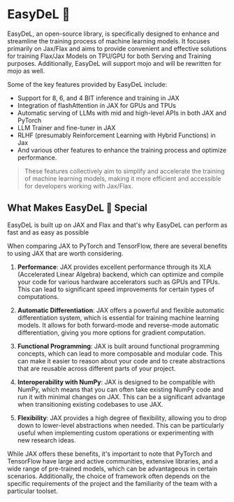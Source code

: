 # EasyDeL 🔮

EasyDeL, an open-source library, is specifically designed to enhance and streamline the training process of machine
learning models. It focuses primarily on Jax/Flax and aims to provide convenient and effective solutions for training
Flax/Jax Models on TPU/GPU for both Serving and Training purposes. Additionally, EasyDeL will support mojo and will be
rewritten for mojo as well.

Some of the key features provided by EasyDeL include:

- Support for 8, 6, and 4 BIT inference and training in JAX
- Integration of flashAttention in JAX for GPUs and TPUs
- Automatic serving of LLMs with mid and high-level APIs in both JAX and PyTorch
- LLM Trainer and fine-tuner in JAX
- RLHF (presumably Reinforcement Learning with Hybrid Functions) in Jax
- And various other features to enhance the training process and optimize performance.

> These features collectively aim to simplify and accelerate the training of machine learning models, making it more
> efficient and accessible for developers working with Jax/Flax.

## What Makes EasyDeL 🔮 Special

EasyDeL is built up on JAX and Flax and that's why EasyDeL can perform as fast and as easy
as possible

When comparing JAX to PyTorch and TensorFlow, there are several benefits to using JAX that are worth considering.

1. **Performance**: JAX provides excellent performance through its XLA (Accelerated Linear Algebra) backend, which can
   optimize and compile your code for various hardware accelerators such as GPUs and TPUs. This can lead to significant
   speed improvements for certain types of computations.

2. **Automatic Differentiation**: JAX offers a powerful and flexible automatic differentiation system, which is
   essential for training machine learning models. It allows for both forward-mode and reverse-mode automatic
   differentiation, giving you more options for gradient computation.

3. **Functional Programming**: JAX is built around functional programming concepts, which can lead to more composable
   and modular code. This can make it easier to reason about your code and to create abstractions that are reusable
   across different parts of your project.

4. **Interoperability with NumPy**: JAX is designed to be compatible with NumPy, which means that you can often take
   existing NumPy code and run it with minimal changes on JAX. This can be a significant advantage when transitioning
   existing codebases to use JAX.

5. **Flexibility**: JAX provides a high degree of flexibility, allowing you to drop down to lower-level abstractions
   when needed. This can be particularly useful when implementing custom operations or experimenting with new research
   ideas.

While JAX offers these benefits, it's important to note that PyTorch and TensorFlow have large and active communities,
extensive libraries, and a wide range of pre-trained models, which can be advantageous in certain scenarios.
Additionally, the choice of framework often depends on the specific requirements of the project and the familiarity of
the team with a particular toolset.